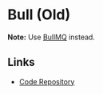 # Bull (Old)

**Note:** Use [BullMQ](./README.md) instead.

## Links

- [Code Repository](https://github.com/OptimalBits/bull)

<!--
https://github.com/s-r-x/bull-monitor
-->

